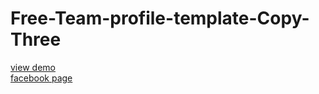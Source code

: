 # Free-Team-profile-template-Copy-Three
<a href="http://webi4u.com/web/article/Free-Team-profile-template-Copy-Three/page/0">view demo</a>
<br/>
<a href="https://www.facebook.com/Webi4u-670245179977567">facebook page</a>
